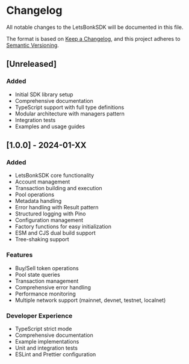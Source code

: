 # Changelog

All notable changes to the LetsBonkSDK will be documented in this file.

The format is based on [Keep a Changelog](https://keepachangelog.com/en/1.0.0/),
and this project adheres to [Semantic Versioning](https://semver.org/spec/v2.0.0.html).

## [Unreleased]

### Added
- Initial SDK library setup
- Comprehensive documentation
- TypeScript support with full type definitions
- Modular architecture with managers pattern
- Integration tests
- Examples and usage guides

## [1.0.0] - 2024-01-XX

### Added
- LetsBonkSDK core functionality
- Account management
- Transaction building and execution
- Pool operations
- Metadata handling
- Error handling with Result pattern
- Structured logging with Pino
- Configuration management
- Factory functions for easy initialization
- ESM and CJS dual build support
- Tree-shaking support

### Features
- Buy/Sell token operations
- Pool state queries
- Transaction management
- Comprehensive error handling
- Performance monitoring
- Multiple network support (mainnet, devnet, testnet, localnet)

### Developer Experience
- TypeScript strict mode
- Comprehensive documentation
- Example implementations
- Unit and integration tests
- ESLint and Prettier configuration 
